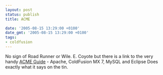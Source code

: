 ```yaml
---
layout: post
status: publish
title: ACME

date: '2005-08-15 13:29:00 +0100'
date_gmt: '2005-08-15 13:29:00 +0100'
tags:
- coldfusion
---
```

No sign of Road Runner or Wile. E. Coyote but there is a link to the very handy <a href="http://www.stephencollins.org/archives/2005/03/a_gift_to_the_c.html" target="_blank">ACME Guide</a> - Apache, ColdFusion MX 7, MySQL and Eclipse
Does exactly what it says on the tin.
